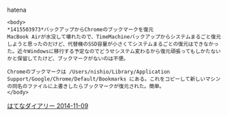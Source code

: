 
hatena

```
<body>
*1415503973*バックアップからChromeのブックマークを復元
MacBook Airが水没して壊れたので、TimeMachineバックアップからシステムまるごと復元しようと思ったのだけど、代替機のSSD容量が小さくてシステムまるごとの復元はできなかった。近々Windowsに移行する予定なのでどうせシステム変わるから復元頑張ってもしかたないかと保留してたけど、ブックマークがないのは不便。

Chromeのブックマークは /Users/nishio/Library/Application Support/Google/Chrome/Default/Bookmarks にある。これをコピーして新しいマシンの同名のファイルに上書きしたらブックマークが復元された。簡単。
</body>
```


[はてなダイアリー 2014-11-09](https://nishiohirokazu.hatenadiary.org/archive/2014/11/09)
